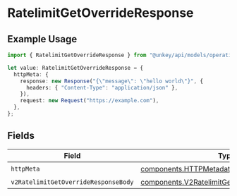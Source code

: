 # RatelimitGetOverrideResponse

## Example Usage

```typescript
import { RatelimitGetOverrideResponse } from "@unkey/api/models/operations";

let value: RatelimitGetOverrideResponse = {
  httpMeta: {
    response: new Response("{\"message\": \"hello world\"}", {
      headers: { "Content-Type": "application/json" },
    }),
    request: new Request("https://example.com"),
  },
};
```

## Fields

| Field                                                                                                          | Type                                                                                                           | Required                                                                                                       | Description                                                                                                    |
| -------------------------------------------------------------------------------------------------------------- | -------------------------------------------------------------------------------------------------------------- | -------------------------------------------------------------------------------------------------------------- | -------------------------------------------------------------------------------------------------------------- |
| `httpMeta`                                                                                                     | [components.HTTPMetadata](../../models/components/httpmetadata.md)                                             | :heavy_check_mark:                                                                                             | N/A                                                                                                            |
| `v2RatelimitGetOverrideResponseBody`                                                                           | [components.V2RatelimitGetOverrideResponseBody](../../models/components/v2ratelimitgetoverrideresponsebody.md) | :heavy_minus_sign:                                                                                             | OK                                                                                                             |